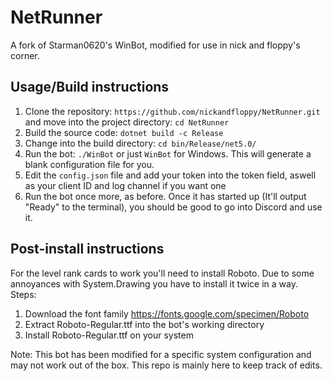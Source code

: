 # NetRunner
A fork of Starman0620's WinBot, modified for use in nick and floppy's corner.

## Usage/Build instructions
1. Clone the repository: ``https://github.com/nickandfloppy/NetRunner.git`` and move into the project directory: ``cd NetRunner``
2. Build the source code: ``dotnet build -c Release``
3. Change into the build directory: ``cd bin/Release/net5.0/``
4. Run the bot: ``./WinBot`` or just ``WinBot`` for Windows. This will generate a blank configuration file for you.
5. Edit the ``config.json``  file and add your token into the token field, aswell as your client ID and log channel if you want one
6. Run the bot once more, as before. Once it has started up (It'll output "Ready" to the terminal), you should be good to go into Discord and use it.

## Post-install instructions
For the level rank cards to work you'll need to install Roboto. Due to some annoyances with System.Drawing you have to install it twice in a way.
Steps:

1. Download the font family https://fonts.google.com/specimen/Roboto
2. Extract Roboto-Regular.ttf into the bot's working directory
3. Install Roboto-Regular.ttf on your system

Note: This bot has been modified for a specific system configuration and may not work out of the box. This repo is mainly here to keep track of edits.
